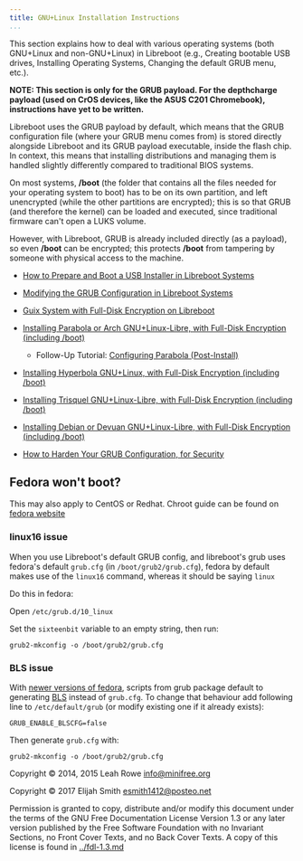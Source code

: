 ```yaml
---
title: GNU+Linux Installation Instructions
...
```


This section explains how to deal with various operating systems (both GNU+Linux and non-GNU+Linux) in Libreboot (e.g., Creating bootable USB drives, Installing Operating Systems, Changing the default GRUB menu, etc.).

**NOTE: This section is only for the GRUB payload. For the depthcharge payload (used on CrOS devices, like the ASUS C201 Chromebook), instructions have yet to be written.**

Libreboot uses the GRUB payload by default, which means that the GRUB configuration file (where your GRUB menu comes from) is stored directly alongside Libreboot and its GRUB payload executable, inside the flash chip. In context, this means that installing distributions and managing them is handled slightly differently compared to traditional BIOS systems.

On most systems, **/boot** (the folder that contains all the files needed for your operating system to boot) has to be on its own partition, and left unencrypted (while the other partitions are encrypted); this is so that GRUB (and therefore the kernel) can be loaded and executed, since traditional firmware can't open a LUKS volume.

However, with Libreboot, GRUB is already included directly (as a payload), so even **/boot** can be encrypted; this protects **/boot** from tampering by someone with physical access to the machine.

- [How to Prepare and Boot a USB Installer in Libreboot Systems](grub_boot_installer.md)

- [Modifying the GRUB Configuration in Libreboot Systems](grub_cbfs.md)

- [Guix System with Full-Disk Encryption on Libreboot](guix_system.md)

- [Installing Parabola or Arch GNU+Linux-Libre, with Full-Disk Encryption (including /boot)](encrypted_parabola.md)

  - Follow-Up Tutorial: [Configuring Parabola (Post-Install)](configuring_parabola.md)

- [Installing Hyperbola GNU+Linux, with Full-Disk Encryption (including /boot)](https://wiki.hyperbola.info/en:guide:encrypted_installation)

- [Installing Trisquel GNU+Linux-Libre, with Full-Disk Encryption (including /boot)](encrypted_trisquel.md)

- [Installing Debian or Devuan GNU+Linux-Libre, with Full-Disk Encryption (including /boot)](encrypted_debian.md)

- [How to Harden Your GRUB Configuration, for Security](grub_hardening.md)

Fedora won't boot?
------------------

This may also apply to CentOS or Redhat. Chroot guide can be found on
[fedora website](https://docs.fedoraproject.org/en-US/quick-docs/bootloading-with-grub2/#restoring-bootloader-using-live-disk)

### linux16 issue
When you use Libreboot's default GRUB config, and libreboot's grub uses fedora's
default `grub.cfg` (in `/boot/grub2/grub.cfg`), fedora by default makes use of the
`linux16` command, whereas it should be saying `linux`

Do this in fedora:

Open `/etc/grub.d/10_linux`

Set the `sixteenbit` variable to an empty string, then run:

    grub2-mkconfig -o /boot/grub2/grub.cfg

### BLS issue
With [newer versions of fedora](https://fedoraproject.org/wiki/Changes/BootLoaderSpecByDefault),
scripts from grub package default to generating [BLS](https://www.freedesktop.org/wiki/Specifications/BootLoaderSpec/)
instead of `grub.cfg`. To change that behaviour add following line
to `/etc/default/grub` (or modify existing one if it already exists):

    GRUB_ENABLE_BLSCFG=false

Then generate `grub.cfg` with:

    grub2-mkconfig -o /boot/grub2/grub.cfg

Copyright © 2014, 2015 Leah Rowe <info@minifree.org>

Copyright © 2017 Elijah Smith <esmith1412@posteo.net>

Permission is granted to copy, distribute and/or modify this document
under the terms of the GNU Free Documentation License Version 1.3 or any later
version published by the Free Software Foundation
with no Invariant Sections, no Front Cover Texts, and no Back Cover Texts.
A copy of this license is found in [../fdl-1.3.md](../fdl-1.3.md)
